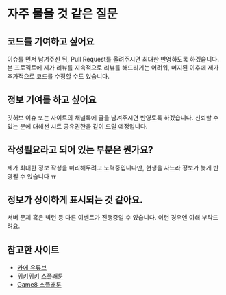 # 자주 물을 것 같은 질문
## 코드를 기여하고 싶어요
이슈를 먼저 남겨주신 뒤, Pull Request를 올려주시면 최대한 반영하도록 하겠습니다. 본 프로젝트에 제가 리뷰를 지속적으로 리뷰를 해드리기는 어려워, 머지된 이후에 제가 추가적으로 코드를 수정할 수도 있습니다. 

## 정보 기여를 하고 싶어요
깃허브 이슈 또는 사이트의 채널톡에 글을 남겨주시면 반영토록 하겠습니다. 신뢰할 수 있는 분에 대해선 시트 공유권한을 같이 드릴 예정입니다.

## 작성필요라고 되어 있는 부분은 뭔가요?
제가 최대한 정보 작성을 미리해두려고 노력중입니다만, 현생을 사느라 정보가 늦게 반영될 수 있습니다 ㅠ

## 정보가 상이하게 표시되는 것 같아요.
서버 문제 혹은 빅런 등 다른 이벤트가 진행중일 수 있습니다. 이런 경우엔 이해 부탁드려요.

## 참고한 사이트
- [카에 유튜브](https://www.youtube.com/channel/UCqlt6Ge5clxOTKvnCvpVQCQ)
- [위키위키 스플래툰](https://wikiwiki.jp/splatoon3mix/%E3%82%B5%E3%83%BC%E3%83%A2%E3%83%B3%E3%83%A9%E3%83%B3/%E3%83%96%E3%82%AD%E5%88%A5%E7%AB%8B%E3%81%A1%E5%9B%9E%E3%82%8A/%E3%83%96%E3%82%AD%E5%88%A5%E7%AB%8B%E3%81%A1%E5%9B%9E%E3%82%8A%E5%80%8B%E5%88%A5%E8%A7%A3%E8%AA%AC)
- [Game8 스플래툰](https://game8.co/games/Splatoon-3) 
